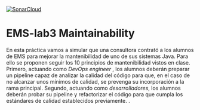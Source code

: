 [![SonarCloud](https://github.com/alumnoficticio2/ems2023_lab_3_mantenibilidad-alumnoficticio2/actions/workflows/main.yml/badge.svg)](https://github.com/alumnoficticio2/ems2023_lab_3_mantenibilidad-alumnoficticio2/actions/workflows/main.yml)

# EMS-lab3 Maintainability

En esta práctica vamos a simular que una consultora contrató a los alumnos de EMS para mejorar la mantenibilidad de uno de sus sistemas Java. Para ello se proponen seguir los 10 principios de mantenibilidad vistos en clase. Primero, actuando como *DevOps engineer* , los alumnos deberán preparar un pipeline capaz de analizar la calidad del código para que, en el caso de no alcanzar unos mínimos de calidad, se prevenga su incorporación a la rama principal. Segundo, actuando como *desarrolladores*, los alumnos deberán probar su pipeline y refactorizar el código para que cumpla los estándares de calidad establecidos previamente. .
